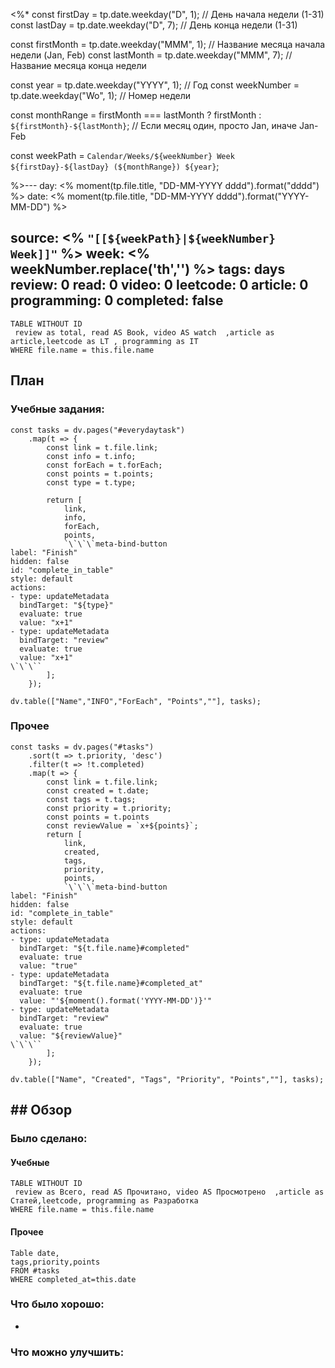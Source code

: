 <%*
const firstDay = tp.date.weekday("D", 1); // День начала недели (1-31)
const lastDay = tp.date.weekday("D", 7); // День конца недели (1-31)

const firstMonth = tp.date.weekday("MMM", 1); // Название месяца начала недели (Jan, Feb)
const lastMonth = tp.date.weekday("MMM", 7); // Название месяца конца недели

const year = tp.date.weekday("YYYY", 1); // Год
const weekNumber = tp.date.weekday("Wo", 1); // Номер недели

const monthRange = firstMonth === lastMonth ? firstMonth : `${firstMonth}-${lastMonth}`; // Если месяц один, просто Jan, иначе Jan-Feb

const weekPath = `Calendar/Weeks/${weekNumber} Week ${firstDay}-${lastDay} (${monthRange}) ${year}`;

%>---
day: <% moment(tp.file.title, "DD-MM-YYYY dddd").format("dddd") %>
date: <% moment(tp.file.title, "DD-MM-YYYY dddd").format("YYYY-MM-DD") %>

source: <% `"[[${weekPath}|${weekNumber} Week]]"` %>
week: <% weekNumber.replace('th','') %>
tags: days
review: 0
read: 0
video: 0
leetcode: 0
article: 0
programming: 0
completed: false
---
```dataview
TABLE WITHOUT ID 
 review as total, read AS Book, video AS watch  ,article as article,leetcode as LT , programming as IT
WHERE file.name = this.file.name
```
## План

### Учебные задания:
```dataviewjs
const tasks = dv.pages("#everydaytask")
    .map(t => {
        const link = t.file.link;
        const info = t.info;
        const forEach = t.forEach;
        const points = t.points;
		const type = t.type;

        return [
            link, 
            info, 
            forEach, 
            points,
            `\`\`\`meta-bind-button
label: "Finish"
hidden: false
id: "complete_in_table"
style: default
actions:
- type: updateMetadata
  bindTarget: "${type}"
  evaluate: true
  value: "x+1"
- type: updateMetadata
  bindTarget: "review"
  evaluate: true
  value: "x+1"
\`\`\``
        ];
    });

dv.table(["Name","INFO","ForEach", "Points",""], tasks);
```
### Прочее
```dataviewjs
const tasks = dv.pages("#tasks")
    .sort(t => t.priority, 'desc')
    .filter(t => !t.completed)
    .map(t => {
        const link = t.file.link;
        const created = t.date;
        const tags = t.tags;
        const priority = t.priority;
        const points = t.points
        const reviewValue = `x+${points}`;
        return [
            link, 
            created, 
            tags, 
            priority,
            points, 
            `\`\`\`meta-bind-button
label: "Finish"
hidden: false
id: "complete_in_table"
style: default
actions:
- type: updateMetadata
  bindTarget: "${t.file.name}#completed"
  evaluate: true
  value: "true"
- type: updateMetadata
  bindTarget: "${t.file.name}#completed_at"
  evaluate: true
  value: "'${moment().format('YYYY-MM-DD')}'"
- type: updateMetadata
  bindTarget: "review"
  evaluate: true
  value: "${reviewValue}"
\`\`\``
        ];
    });

dv.table(["Name", "Created", "Tags", "Priority", "Points",""], tasks);
```

## ## Обзор

### Было сделано:

#### Учебные


```dataview
TABLE WITHOUT ID 
 review as Всего, read AS Прочитано, video AS Просмотрено  ,article as Статей,leetcode, programming as Разработка
WHERE file.name = this.file.name
```

#### Прочее
```dataview
Table date,
tags,priority,points
FROM #tasks
WHERE completed_at=this.date
```


### Что было хорошо:
 - 



### Что можно улучшить:
